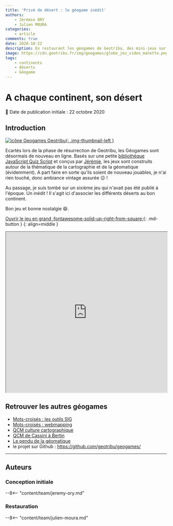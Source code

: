 ```yaml
---
title: 'Privé de désert : le géogame inédit'
authors:
    - Jérémie ORY
    - Julien MOURA
categories:
    - article
comments: true
date: 2020-10-22
description: En restaurant les géogames de Geotribu, des mini-jeux sur la culture générale en cartographie et géomatique, j'ai trouvé un jeu qui n'avait jamais été publié qui consiste à associer les déserts à leurs continents. Saurez-vous ne pas finir privé/e de désert ?
image: https://cdn.geotribu.fr/img/geogames/globe_jeu_video_manette.png
tags:
    - continents
    - déserts
    - Géogame
---
```


# A chaque continent, son désert

:calendar: Date de publication initiale : 22 octobre 2020

## Introduction

[![icône Geogames Geotribu](https://cdn.geotribu.fr/img/geogames/globe_jeu_video_manette_200x200.png "Géogames Geotribu"){: .img-thumbnail-left }](https://cdn.geotribu.fr/img/geogames/globe_jeu_video_manette.png)

Ecartés lors de la phase de résurrection de Geotribu, les Géogames sont désormais de nouveau en ligne. Basés sur une petite [bibliothèque JavaScript Quiz Script](https://www.felix-riesterer.de/main/seiten/quiz-script.html) et conçus par [Jérémie](../../team/jeremie-ory.md), les jeux sont construits autour de la thématique de la cartographie et de la géomatique (évidemment). A part faire en sorte qu'ils soient de nouveau jouables, je n'ai rien touché, donc ambiance vintage assurée :wink: !

Au passage, je suis tombé sur un sixième jeu qui n'avait pas été publié à l'époque. Un inédit ! Il s'agit ici d'associer les différents déserts au bon continent.

Bon jeu et bonne nostalgie :smile:.

[Ouvrir le jeu en grand :fontawesome-solid-up-right-from-square:](https://geotribu.github.io/geogames/sixieme_jeu){: .md-button }
{: align=middle }

<iframe name="geogame6" width="100%" height="500px" src="https://geotribu.github.io/geogames/sixieme_jeu" frameborder="1"></iframe>

## Retrouver les autres géogames

- [Mots-croisés : les outils SIG](../2013/2013-10-30_geogame_mots_croises_outils_sig.md)
- [Mots-croisés : webmapping](../2013/2013-11-20_geogame_mots_croises_webmapping.md)
- [QCM culture cartographique](../2014/2014-01-08_geogame_qcm_histoire_cartographie.md)
- [QCM de Cassini à Bertin](../2014/2014-01-22_geogame_qcm_cassini_bertin.md)
- [Le pendu de la géomatique](../2014/2014-03-19_geogame_pendu_geomatique.md)
- le projet sur Github : <https://github.com/geotribu/geogames/>

----

## Auteurs

### Conception initiale

--8<-- "content/team/jeremy-ory.md"

### Restauration

--8<-- "content/team/julien-moura.md"

